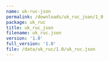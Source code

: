 ```yaml
---
name: uk-ruc-json
permalink: /downloads/uk_ruc_json/1_0
package: uk_ruc
title: uk_ruc_json
filename: uk_ruc.json
version: '1.0'
full_version: '1.0'
file: /data/uk_ruc/1.0/uk_ruc.json
---
```

